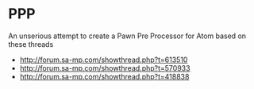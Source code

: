 # PPP
An unserious attempt to create a Pawn Pre Processor for Atom based on these threads
* http://forum.sa-mp.com/showthread.php?t=613510
* http://forum.sa-mp.com/showthread.php?t=570933
* http://forum.sa-mp.com/showthread.php?t=418838
